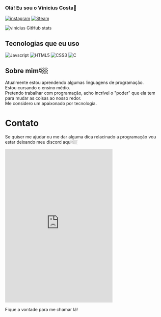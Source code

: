 
### Olá! Eu sou o Vinicius Costa👋

[![instagram](https://img.shields.io/badge/Instagram-E4405F?style=for-the-badge&logo=instagram&logoColor=white)](https://www.instagram.com/viniciussacosta/)
[![Steam](https://img.shields.io/badge/Steam-000000?style=for-the-badge&logo=steam&logoColor=white)](https://steamcommunity.com/profiles/76561199144201060/)

![vinicius GitHub stats](https://github-readme-stats.vercel.app/api?username=Raibboxx&show_icons=true&theme=midnight-purple)



## Tecnologias que eu uso
![Javscript](https://img.shields.io/badge/JavaScript-F7DF1E?style=for-the-badge&logo=javascript&logoColor=black)
![HTML5](https://img.shields.io/badge/HTML5-E34F26?style=for-the-badge&logo=html5&logoColor=white)
![CSS3](https://img.shields.io/badge/CSS3-1572B6?style=for-the-badge&logo=css3&logoColor=white)
![C](https://img.shields.io/badge/C-00599C?style=for-the-badge&logo=c&logoColor=white)

## Sobre mim👇🏼
Atualmente estou aprendendo algumas linguagens de programação.<br>
Estou cursando o ensino médio.<br>
Pretendo trabalhar com programação, acho incrível o "poder" que ela tem para mudar as coisas ao nosso redor.<br>
Me considero um apaixonado por tecnologia.<br>

# Contato 
Se quiser me ajudar ou me dar alguma dica relacinado a programação vou estar deixando meu discord aqui👇🏼<br>
<iframe src="https://discord.com/widget?id=1014934230649811055&theme=dark" width="350" height="500" allowtransparency="true" frameborder="0" sandbox="allow-popups allow-popups-to-escape-sandbox allow-same-origin allow-scripts"></iframe>

Fique a vontade para me chamar lá!
